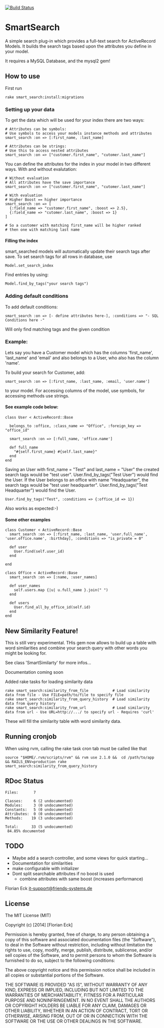 [![Build Status](https://travis-ci.org/florianeck/smart_search.png?branch=master)](https://travis-ci.org/florianeck/smart_search)

# SmartSearch
A simple search plug-in which provides a full-text search for ActiveRecord Models. 
It builds the search tags based upon the attributes you define in your model.

It requires a MySQL Database, and the mysql2 gem!

## How to use
First run 

    rake smart_search:install:migrations


### Setting up your data 
To get the data which will be used for your index there are two ways:
    
    # Attributes can be symbols:
    # Use symbols to access your models instance methods and attributes
    smart_search :on => [:first_name, :last_name]
    
    # Attributes can be strings:
    # Use this to access nested attributes
    smart_search :on => ["customer.first_name", "cutomer.last_name"]

You can define the attributes for the index in your model in two different ways.
With and without evalutation:

    # Without evaluation
    # All attributes have the save importance 
    smart_search :on => ["customer.first_name", "cutomer.last_name"]
    
    # With evaluation
    # Higher Boost == higher importance
    smart_search :on => [
      {:field_name => "customer.first_name", :boost => 2.5}, 
      {:field_name => "cutomer.last_name", :boost => 1}
    ]
    
    # So a customer with matching first_name will be higher ranked 
    # then one with matching last name
    
#### Filling the index
   
smart_searched models will automatically update their search tags after save.
To set search tags for all rows in database, use 

    Model.set_search_index   

Find entries by using:

    Model.find_by_tags("your search tags")
    
### Adding default conditions
To add default conditions:

    smart_search :on => [- define attributes here-], :conditions => "- SQL Conditions here -"

Will only find matching tags and the given condition    


### Example:   
Lets say you have a Customer model which has the columns 'first_name', 'last_name' and 'email' and also belongs to a User, who also has the column 'name'.

To build your search for Customer, add:
   
    smart_search :on => [:first_name, :last_name, :email, 'user.name']

to your model. For accessing columns of the model, use symbols, for accessing
methods use strings.

#### See example code below:

    class User < ActiveRecord::Base
  
      belongs_to :office, :class_name => "Office", :foreign_key => "office_id"
  
      smart_search :on => [:full_name, 'office.name']
  
      def full_name
        "#{self.first_name} #{self.last_name}"
      end  
    end

Saving an User with first_name = "Test" and last_name = "User" the created search tags would be "test user".
User.find_by_tags("Test User") would find the User.
If the User belongs to an office with name "Headquarter", the search tags would be "test user headquarter".
User.find_by_tags("Test Headquarter") would find the User.

    User.find_by_tags("Test", :conditions => {:office_id => 1}) 

Also works as expected:-)    

#### Some other examples 
    class Customer < ActiveRecord::Base
      smart_search :on => [:first_name, :last_name, 'user.full_name', 'user.office.name', :birthday], :conditions => "is_private = 0"
  
      def user
        User.find(self.user_id)
      end  
  
    end        

    class Office < ActiveRecord::Base
      smart_search :on => [:name, :user_names]
  
      def user_names
        self.users.map {|u| u.full_name }.join(" ")
      end
  
      def users
        User.find_all_by_office_id(self.id)
      end    
    end  



## New Similarity Feature!
This is still very experimental.
THis gem now allows to build up a table with word similarities and combine your search query with other words you might be looking for.

See class 'SmartSimilarty' for more infos...

Documentation coming soon

Added rake tasks for loading similarity data

    rake smart_search:similarity_from_file           # Load similarity data from file - Use FILE=path/to/file to specify file
    rake smart_search:similarity_from_query_history  # Load similarity data from query history
    rake smart_search:similarity_from_url            # Load similarity data from url - Use URL=http://.../ to specify url - Requires 'curl'

These will fill the similarity table with word similarity data.

## Running cronjob
When using rvm, calling the rake task cron tab must be called like that

    source "$HOME/.rvm/scripts/rvm" && rvm use 2.1.0 &&  cd /path/to/app  && RAILS_ENV=production rake smart_search:similarity_from_query_history

## RDoc Status

    Files:       7

    Classes:     6 (2 undocumented)
    Modules:     3 (0 undocumented)
    Constants:   5 (0 undocumented)
    Attributes:  0 (0 undocumented)
    Methods:    19 (3 undocumented)

    Total:      33 (5 undocumented)
     84.85% documented

## TODO
- Maybe add a search controller, and some views for quick starting...
- Documentation for similarities
- make configurable with initializer
- Dont split searchable attributes if no boost is used
  - combine attributes with same boost (increases performance)


Florian Eck
it-support@friends-systems.de


## License
The MIT License (MIT)

Copyright (c) [2014] [Florian Eck]

Permission is hereby granted, free of charge, to any person obtaining a copy
of this software and associated documentation files (the "Software"), to deal
in the Software without restriction, including without limitation the rights
to use, copy, modify, merge, publish, distribute, sublicense, and/or sell
copies of the Software, and to permit persons to whom the Software is
furnished to do so, subject to the following conditions:

The above copyright notice and this permission notice shall be included in all
copies or substantial portions of the Software.

THE SOFTWARE IS PROVIDED "AS IS", WITHOUT WARRANTY OF ANY KIND, EXPRESS OR
IMPLIED, INCLUDING BUT NOT LIMITED TO THE WARRANTIES OF MERCHANTABILITY,
FITNESS FOR A PARTICULAR PURPOSE AND NONINFRINGEMENT. IN NO EVENT SHALL THE
AUTHORS OR COPYRIGHT HOLDERS BE LIABLE FOR ANY CLAIM, DAMAGES OR OTHER
LIABILITY, WHETHER IN AN ACTION OF CONTRACT, TORT OR OTHERWISE, ARISING FROM,
OUT OF OR IN CONNECTION WITH THE SOFTWARE OR THE USE OR OTHER DEALINGS IN THE
SOFTWARE.

